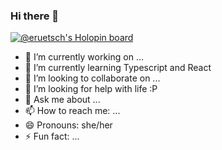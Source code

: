 ### Hi there 👋

[![@eruetsch's Holopin board](https://holopin.me/eruetsch)](https://holopin.io/@eruetsch)

- 🔭 I’m currently working on ...
- 🌱 I’m currently learning Typescript and React
- 👯 I’m looking to collaborate on ...
- 🤔 I’m looking for help with life :P
- 💬 Ask me about ...
- 📫 How to reach me: ...
- 😄 Pronouns: she/her
- ⚡ Fun fact: ...


<!--
**eruetsch/eruetsch** is a ✨ _special_ ✨ repository because its `README.md` (this file) appears on your GitHub profile.

Here are some ideas to get you started:

- 🔭 I’m currently working on ...
- 🌱 I’m currently learning ...
- 👯 I’m looking to collaborate on ...
- 🤔 I’m looking for help with ...
- 💬 Ask me about ...
- 📫 How to reach me: ...
- 😄 Pronouns: ...
- ⚡ Fun fact: ...
-->
